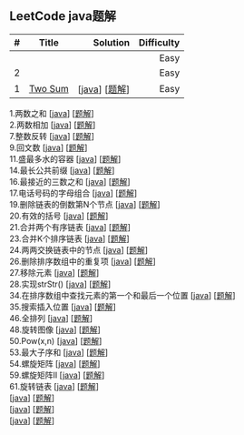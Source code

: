 ## LeetCode java题解

| #        | Title           | Solution  | Difficulty
| ------------- |:-------------:| -----:| -----:|
|       |  |  |Easy|
| 2 |       |    |Easy|
| 1 | [Two Sum](https://leetcode.com/problems/two-sum/)      | [[java](src/main/java/com/leetcode/editor/cn/TwoSum.java)]  [[题解](src/main/java/com/leetcode/editor/cn/TwoSum.md)]  |Easy|




1.两数之和 [[java](src/main/java/com/leetcode/editor/cn/TwoSum.java)]  [[题解](src/main/java/com/leetcode/editor/cn/TwoSum.md)]  
2.两数相加 [[java](src/main/java/com/leetcode/editor/cn/AddTwoNumbers.java)]  [[题解](src/main/java/com/leetcode/editor/cn/AddTwoNumbers.md)]  
7.整数反转 [[java](src/main/java/com/leetcode/editor/cn/ReverseInteger.java)]  [[题解](src/main/java/com/leetcode/editor/cn/ReverseInteger.md)]  
9.回文数 [[java](src/main/java/com/leetcode/editor/cn/PalindromeNumber.java)]  [[题解](src/main/java/com/leetcode/editor/cn/PalindromeNumber.md)]     
11.盛最多水的容器 [[java](src/main/java/com/leetcode/editor/cn/ContainerWithMostWater.java)]  [[题解](src/main/java/com/leetcode/editor/cn/ContainerWithMostWater.md)]   
14.最长公共前缀 [[java](src/main/java/com/leetcode/editor/cn/LongestCommonPrefix.java)]  [[题解](src/main/java/com/leetcode/editor/cn/LongestCommonPrefix.md)]   
16.最接近的三数之和 [[java](src/main/java/com/leetcode/editor/cn/ThreeSumClosest.java)]  [[题解](src/main/java/com/leetcode/editor/cn/ThreeSumClosest.md)]   
17.电话号码的字母组合  [[java](src/main/java/com/leetcode/editor/cn/LetterCombinationsOfAPhoneNumber.java)]  [[题解](src/main/java/com/leetcode/editor/cn/LetterCombinationsOfAPhoneNumber.md)]   
19.删除链表的倒数第N个节点 [[java](src/main/java/com/leetcode/editor/cn/RemoveNthNodeFromEndOfList.java)]  [[题解](src/main/java/com/leetcode/editor/cn/RemoveNthNodeFromEndOfList.md)]   
20.有效的括号  [[java](src/main/java/com/leetcode/editor/cn/ValidParentheses.java)]  [[题解](src/main/java/com/leetcode/editor/cn/ValidParentheses.md)]   
21.合并两个有序链表  [[java](src/main/java/com/leetcode/editor/cn/MergeTwoSortedLists.java)]  [[题解](src/main/java/com/leetcode/editor/cn/MergeTwoSortedLists.md)]   
23.合并K个排序链表  [[java](src/main/java/com/leetcode/editor/cn/MergeKSortedLists.java)]  [[题解](src/main/java/com/leetcode/editor/cn/MergeKSortedLists.md)]   
24.两两交换链表中的节点  [[java](src/main/java/com/leetcode/editor/cn/SwapNodesInPairs.java)]  [[题解](src/main/java/com/leetcode/editor/cn/SwapNodesInPairs.md)]  
26.删除排序数组中的重复项  [[java](src/main/java/com/leetcode/editor/cn/RemoveDuplicatesFromSortedArray.java)]  [[题解](src/main/java/com/leetcode/editor/cn/RemoveDuplicatesFromSortedArray.md)]    
27.移除元素  [[java](src/main/java/com/leetcode/editor/cn/RemoveElement.java)]  [[题解](src/main/java/com/leetcode/editor/cn/RemoveElement.md)]  
28.实现strStr() [[java](src/main/java/com/leetcode/editor/cn/ImplementStrstr.java)]  [[题解](src/main/java/com/leetcode/editor/cn/ImplementStrstr.md)]   
34.在排序数组中查找元素的第一个和最后一个位置 [[java](src/main/java/com/leetcode/editor/cn/FindFirstAndLastPositionOfElementInSortedArray.java)]  [[题解](src/main/java/com/leetcode/editor/cn/FindFirstAndLastPositionOfElementInSortedArray.md)]   
35.搜索插入位置  [[java](src/main/java/com/leetcode/editor/cn/SearchInsertPosition.java)]  [[题解](src/main/java/com/leetcode/editor/cn/SearchInsertPosition.md)]   
46.全排列  [[java](src/main/java/com/leetcode/editor/cn/Permutations.java)]  [[题解](src/main/java/com/leetcode/editor/cn/Permutations.md)]  
48.旋转图像  [[java](src/main/java/com/leetcode/editor/cn/RotateImage.java)]  [[题解](src/main/java/com/leetcode/editor/cn/RotateImage.md)]  
50.Pow(x,n)  [[java](src/main/java/com/leetcode/editor/cn/PowxN.java)]  [[题解](src/main/java/com/leetcode/editor/cn/PowxN.md)]  
53.最大子序和  [[java](src/main/java/com/leetcode/editor/cn/MaximumSubarray.java)]  [[题解](src/main/java/com/leetcode/editor/cn/MaximumSubarray.md)]  
54.螺旋矩阵  [[java](src/main/java/com/leetcode/editor/cn/SpiralMatrix.java)]  [[题解](src/main/java/com/leetcode/editor/cn/SpiralMatrix.md)]  
59.螺旋矩阵II  [[java](src/main/java/com/leetcode/editor/cn/SpiralMatrixIi.java)]  [[题解](src/main/java/com/leetcode/editor/cn/SpiralMatrixIi.md)]  
61.旋转链表  [[java](src/main/java/com/leetcode/editor/cn/RotateList.java)]  [[题解](src/main/java/com/leetcode/editor/cn/RotateList.md)]  
    [[java]()]  [[题解]()]  
      [[java]()]  [[题解]()]  
        [[java]()]  [[题解]()]  
  
  
  
  
 

